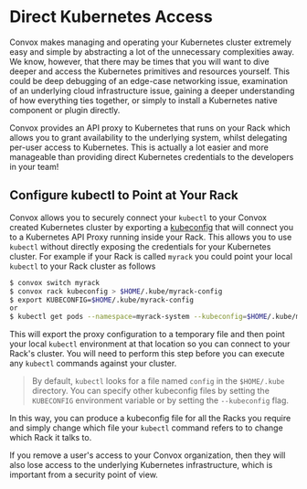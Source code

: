 # Direct Kubernetes Access

Convox makes managing and operating your Kubernetes cluster extremely easy and simple by abstracting a lot of the unnecessary complexities away.  We know, however, that there may be times that you will want to dive deeper and access the Kubernetes primitives and resources yourself.  This could be deep debugging of an edge-case networking issue, examination of an underlying cloud infrastructure issue, gaining a deeper understanding of how everything ties together, or simply to install a Kubernetes native component or plugin directly.

Convox provides an API proxy to Kubernetes that runs on your Rack which allows you to grant availability to the underlying system, whilst delegating per-user access to Kubernetes.  This is actually a lot easier and more manageable than providing direct Kubernetes credentials to the developers in your team!

## Configure kubectl to Point at Your Rack

Convox allows you to securely connect your `kubectl` to your Convox created Kubernetes cluster by exporting a [kubeconfig](../../reference/cli/rack#rack-kubeconfig) that will connect you to a Kubernetes API Proxy running inside your Rack. This allows you to use `kubectl` without directly exposing the credentials for your Kubernetes cluster. For example if your Rack is called `myrack` you could point your local `kubectl` to your Rack cluster as follows

```sh
$ convox switch myrack
$ convox rack kubeconfig > $HOME/.kube/myrack-config
$ export KUBECONFIG=$HOME/.kube/myrack-config
or
$ kubectl get pods --namespace=myrack-system --kubeconfig=$HOME/.kube/myrack-config
```

This will export the proxy configuration to a temporary file and then point your local `kubectl` environment at that location so you can connect to your Rack's cluster. You will need to perform this step before you can execute any `kubectl` commands against your cluster.

> By default, `kubectl` looks for a file named `config` in the `$HOME/.kube` directory. You can specify other kubeconfig files by setting the `KUBECONFIG` environment variable or by setting the `--kubeconfig` flag.

In this way, you can produce a kubeconfig file for all the Racks you require and simply change which file your `kubectl` command refers to to change which Rack it talks to.

If you remove a user's access to your Convox organization, then they will also lose access to the underlying Kubernetes infrastructure, which is important from a security point of view.
